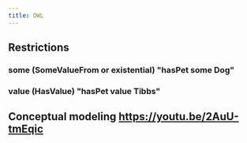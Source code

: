 ```yaml
---
title: OWL
---
```


## Restrictions
### some (SomeValueFrom or existential) "hasPet some Dog"
### value (HasValue) "hasPet value Tibbs"
## Conceptual modeling https://youtu.be/2AuU-tmEqic
##
